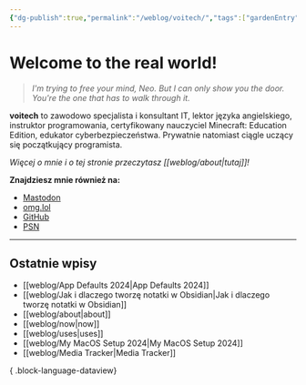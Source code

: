 ```yaml
---
{"dg-publish":true,"permalink":"/weblog/voitech/","tags":["gardenEntry"]}
---
```



# Welcome to the real world!

> *I'm trying to free your mind, Neo. But I can only show you the door. You're the one that has to walk through it.*

**voitech** to zawodowo specjalista i konsultant IT, lektor języka angielskiego, instruktor programowania, certyfikowany nauczyciel Minecraft: Education Edition, edukator cyberbezpieczeństwa. Prywatnie natomiast ciągle uczący się początkujący programista.

*Więcej o mnie i o tej stronie przeczytasz [[weblog/about\|tutaj]]!*

**Znajdziesz mnie również na:**
- <a rel="me" href="https://social.lol/@voitech">Mastodon</a>
- [omg.lol](https://voitech.omg.lol/)
- [GitHub](https://github.com/voi-tech)
- [PSN](https://psnprofiles.com/voitech-42)

---

## Ostatnie wpisy

- [[weblog/App Defaults 2024\|App Defaults 2024]]
- [[weblog/Jak i dlaczego tworzę notatki w Obsidian\|Jak i dlaczego tworzę notatki w Obsidian]]
- [[weblog/about\|about]]
- [[weblog/now\|now]]
- [[weblog/uses\|uses]]
- [[weblog/My MacOS Setup 2024\|My MacOS Setup 2024]]
- [[weblog/Media Tracker\|Media Tracker]]

{ .block-language-dataview}
